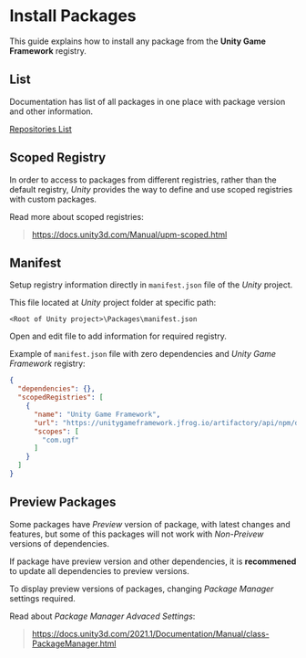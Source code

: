# Install Packages

This guide explains how to install any package from the **Unity Game Framework** registry.

## List

Documentation has list of all packages in one place with package version and other information.

[Repositories List](repositories.md)

## Scoped Registry

In order to access to packages from different registries, rather than the default registry,
_Unity_ provides the way to define and use scoped registries with custom packages.

Read more about scoped registries:

> https://docs.unity3d.com/Manual/upm-scoped.html

## Manifest

Setup registry information directly in `manifest.json` file of the _Unity_ project.

This file located at _Unity_ project folder at specific path:

```
<Root of Unity project>\Packages\manifest.json
```

Open and edit file to add information for required registry.

Example of `manifest.json` file with zero dependencies and _Unity Game Framework_ registry:

```json
{
  "dependencies": {},
  "scopedRegistries": [
    {
      "name": "Unity Game Framework",
      "url": "https://unitygameframework.jfrog.io/artifactory/api/npm/default",
      "scopes": [
        "com.ugf"
      ]
    }
  ]
}
```

## Preview Packages

Some packages have _Preview_ version of package, with latest changes and features,
but some of this packages will not work with _Non-Preivew_ versions of dependencies.

If package have preview version and other dependencies, it is **recommened** to update all dependencies to preview versions.

To display preview versions of packages, changing _Package Manager_ settings required.

Read about _Package Manager Advaced Settings_:

> https://docs.unity3d.com/2021.1/Documentation/Manual/class-PackageManager.html

